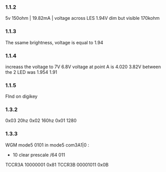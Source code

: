 ### 1.1.2
5v 150ohm | 19.82mA | voltage across LES 1.94V
dim but visible 170kohm
### 1.1.3
The ssame brightness, voltage is equal to 1.94
### 1.1.4
increass the voltage to 7V  6.8V
voltage at point A is 4.020     3.82V
between the 2 LED was 1.954     1.91

### 1.1.5
FInd on digikey

### 1.3.2
0x03  20hz
0x02  160hz
0x01  1280

### 1.3.3 
WGM mode5 0101
in mode5 com3A1|0 :
- 10 clear
prescale /64 011

TCCR3A 10000001 0x81
TCCR3B 00001011 0x0B